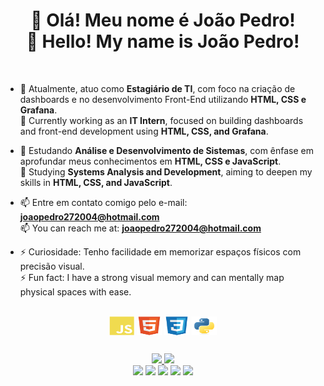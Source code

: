 <h1 align="center">👋 Olá! Meu nome é João Pedro!<br>👋 Hello! My name is João Pedro!</h1><br>

- 🔭 Atualmente, atuo como **Estagiário de TI**, com foco na criação de dashboards e no desenvolvimento Front-End utilizando **HTML, CSS e Grafana**.  
  🔭 Currently working as an **IT Intern**, focused on building dashboards and front-end development using **HTML, CSS, and Grafana**.

- 🌱 Estudando **Análise e Desenvolvimento de Sistemas**, com ênfase em aprofundar meus conhecimentos em **HTML, CSS e JavaScript**.  
  🌱 Studying **Systems Analysis and Development**, aiming to deepen my skills in **HTML, CSS, and JavaScript**.

- 📫 Entre em contato comigo pelo e-mail: **joaopedro272004@hotmail.com**  
  📫 You can reach me at: **joaopedro272004@hotmail.com**

- ⚡ Curiosidade: Tenho facilidade em memorizar espaços físicos com precisão visual.  
  ⚡ Fun fact: I have a strong visual memory and can mentally map physical spaces with ease.


<div align="center"><br>
  <img align="center" alt="Joao-Js" height="30" width="40" src="https://raw.githubusercontent.com/devicons/devicon/master/icons/javascript/javascript-plain.svg">
  <img align="center" alt="Joao-HTML" height="30" width="40" src="https://raw.githubusercontent.com/devicons/devicon/master/icons/html5/html5-original.svg">
  <img align="center" alt="Joao-CSS" height="30" width="40" src="https://raw.githubusercontent.com/devicons/devicon/master/icons/css3/css3-original.svg">
  <img align="center" alt="Joao-Python" height="30" width="40" src="https://raw.githubusercontent.com/devicons/devicon/master/icons/python/python-original.svg">
</div>
  
##


<div align="center"> 
  <a href="https://beacons.ai/JoaoPmattos">
    <img height="180em" src="https://github-readme-stats.vercel.app/api?username=JoaoPmattos&show_icons=true&theme=dark&include_all_commits=true&count_private=true"/>
    <img height="180em" src="https://github-readme-stats.vercel.app/api/top-langs/?username=JoaoPmattos&layout=compact&langs_count=16&theme=dark"/>
  </a>
</div>


<div align="center"> 
  <a href="https://www.instagram.com/joruto_/" target="_blank"><img src="https://img.shields.io/badge/-Instagram-%23E4405F?style=for-the-badge&logo=instagram&logoColor=white" target="_blank"></a>
  <a href="https://www.twitch.tv/jorutinho" target="_blank"><img src="https://img.shields.io/badge/Twitch-9146FF?style=for-the-badge&logo=twitch&logoColor=white" target="_blank"></a>
  <a href="https://discord.gg/hmDWaRby" target="_blank"><img src="https://img.shields.io/badge/Discord-7289DA?style=for-the-badge&logo=discord&logoColor=white" target="_blank"></a> 
  <a href = "mailto:joao.ti2004@gmail.com"><img src="https://img.shields.io/badge/-Gmail-%23333?style=for-the-badge&logo=gmail&logoColor=white" target="_blank"></a>
  <a href="https://www.linkedin.com/in/jo%C3%A3opereiraa/" target="_blank"><img src="https://img.shields.io/badge/-LinkedIn-%230077B5?style=for-the-badge&logo=linkedin&logoColor=white" target="_blank"></a> 
</div>
